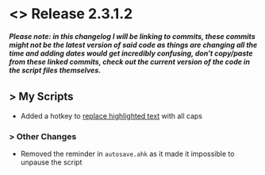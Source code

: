 # <> Release 2.3.1.2

###### **_Please note: in this changelog I will be linking to commits, these commits might not be the latest version of said code as things are changing all the time and adding dates would get incredibly confusing, don't copy/paste from these linked commits, check out the current version of the code in the script files themselves._**

## > My Scripts
- Added a hotkey to [replace highlighted text](https://bit.ly/3ot2YiC) with all caps

### > Other Changes
- Removed the reminder in `autosave.ahk` as it made it impossible to unpause the script